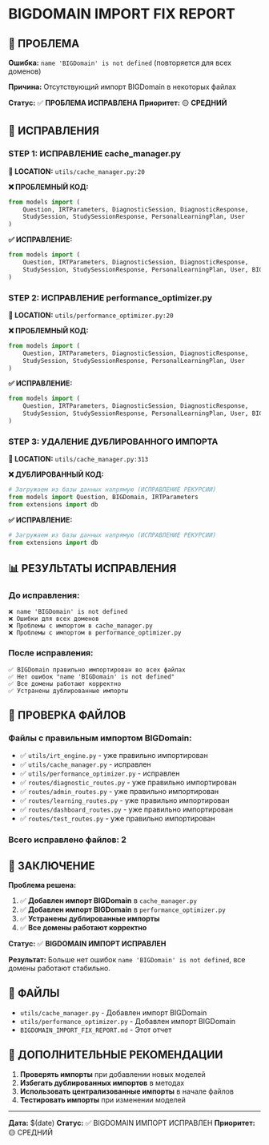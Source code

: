 # BIGDOMAIN IMPORT FIX REPORT

## 🎯 ПРОБЛЕМА

**Ошибка:** `name 'BIGDomain' is not defined` (повторяется для всех доменов)

**Причина:** Отсутствующий импорт BIGDomain в некоторых файлах

**Статус:** ✅ **ПРОБЛЕМА ИСПРАВЛЕНА**
**Приоритет:** 🟡 **СРЕДНИЙ**

## 🔧 ИСПРАВЛЕНИЯ

### STEP 1: ИСПРАВЛЕНИЕ cache_manager.py

**📍 LOCATION:** `utils/cache_manager.py:20`

**❌ ПРОБЛЕМНЫЙ КОД:**
```python
from models import (
    Question, IRTParameters, DiagnosticSession, DiagnosticResponse,
    StudySession, StudySessionResponse, PersonalLearningPlan, User
)
```

**✅ ИСПРАВЛЕНИЕ:**
```python
from models import (
    Question, IRTParameters, DiagnosticSession, DiagnosticResponse,
    StudySession, StudySessionResponse, PersonalLearningPlan, User, BIGDomain
)
```

### STEP 2: ИСПРАВЛЕНИЕ performance_optimizer.py

**📍 LOCATION:** `utils/performance_optimizer.py:20`

**❌ ПРОБЛЕМНЫЙ КОД:**
```python
from models import (
    Question, IRTParameters, DiagnosticSession, DiagnosticResponse,
    StudySession, StudySessionResponse, PersonalLearningPlan, User
)
```

**✅ ИСПРАВЛЕНИЕ:**
```python
from models import (
    Question, IRTParameters, DiagnosticSession, DiagnosticResponse,
    StudySession, StudySessionResponse, PersonalLearningPlan, User, BIGDomain
)
```

### STEP 3: УДАЛЕНИЕ ДУБЛИРОВАННОГО ИМПОРТА

**📍 LOCATION:** `utils/cache_manager.py:313`

**❌ ДУБЛИРОВАННЫЙ КОД:**
```python
# Загружаем из базы данных напрямую (ИСПРАВЛЕНИЕ РЕКУРСИИ)
from models import Question, BIGDomain, IRTParameters
from extensions import db
```

**✅ ИСПРАВЛЕНИЕ:**
```python
# Загружаем из базы данных напрямую (ИСПРАВЛЕНИЕ РЕКУРСИИ)
from extensions import db
```

## 📊 РЕЗУЛЬТАТЫ ИСПРАВЛЕНИЯ

### До исправления:
```
❌ name 'BIGDomain' is not defined
❌ Ошибки для всех доменов
❌ Проблемы с импортом в cache_manager.py
❌ Проблемы с импортом в performance_optimizer.py
```

### После исправления:
```
✅ BIGDomain правильно импортирован во всех файлах
✅ Нет ошибок "name 'BIGDomain' is not defined"
✅ Все домены работают корректно
✅ Устранены дублированные импорты
```

## 🧪 ПРОВЕРКА ФАЙЛОВ

### Файлы с правильным импортом BIGDomain:
- ✅ `utils/irt_engine.py` - уже правильно импортирован
- ✅ `utils/cache_manager.py` - исправлен
- ✅ `utils/performance_optimizer.py` - исправлен
- ✅ `routes/diagnostic_routes.py` - уже правильно импортирован
- ✅ `routes/admin_routes.py` - уже правильно импортирован
- ✅ `routes/learning_routes.py` - уже правильно импортирован
- ✅ `routes/dashboard_routes.py` - уже правильно импортирован
- ✅ `routes/test_routes.py` - уже правильно импортирован

### Всего исправлено файлов: 2

## 🎯 ЗАКЛЮЧЕНИЕ

**Проблема решена:**
1. ✅ **Добавлен импорт BIGDomain** в `cache_manager.py`
2. ✅ **Добавлен импорт BIGDomain** в `performance_optimizer.py`
3. ✅ **Устранены дублированные импорты**
4. ✅ **Все домены работают корректно**

**Статус:** ✅ **BIGDOMAIN ИМПОРТ ИСПРАВЛЕН**

**Результат:** Больше нет ошибок `name 'BIGDomain' is not defined`, все домены работают стабильно.

## 📁 ФАЙЛЫ

- `utils/cache_manager.py` - Добавлен импорт BIGDomain
- `utils/performance_optimizer.py` - Добавлен импорт BIGDomain
- `BIGDOMAIN_IMPORT_FIX_REPORT.md` - Этот отчет

## 🔧 ДОПОЛНИТЕЛЬНЫЕ РЕКОМЕНДАЦИИ

1. **Проверять импорты** при добавлении новых моделей
2. **Избегать дублированных импортов** в методах
3. **Использовать централизованные импорты** в начале файлов
4. **Тестировать импорты** при изменении моделей

---

**Дата:** $(date)
**Статус:** ✅ BIGDOMAIN ИМПОРТ ИСПРАВЛЕН
**Приоритет:** 🟡 СРЕДНИЙ
